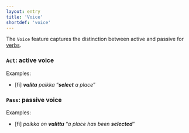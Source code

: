 ```yaml
---
layout: entry
title: 'Voice'
shortdef: 'voice'
---
```


The `Voice` feature captures the distinction between active
and passive for [verbs](fi-pos/VERB).

### `Act`: active voice

Examples:

* [fi] _**valita** paikka_ “_**select** a place_”

### `Pass`: passive voice

Examples:

* [fi] _paikka on **valittu**_ “_a place has been **selected**_”
